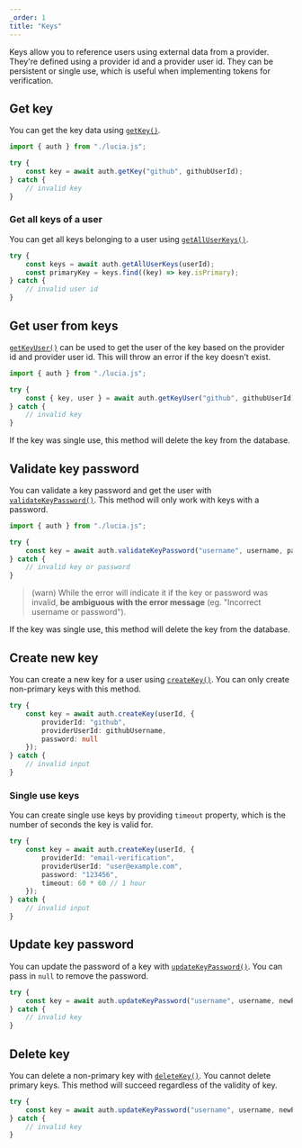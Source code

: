 ```yaml
---
_order: 1
title: "Keys"
---
```


Keys allow you to reference users using external data from a provider. They're defined using a provider id and a provider user id. They can be persistent or single use, which is useful when implementing tokens for verification.


## Get key

You can get the key data using [`getKey()`](/reference/api/server-api#getkey).

```ts
import { auth } from "./lucia.js";

try {
	const key = await auth.getKey("github", githubUserId);
} catch {
	// invalid key
}
```

### Get all keys of a user

You can get all keys belonging to a user using [`getAllUserKeys()`](/reference/api/server-api#getalluserkeys).

```ts
try {
	const keys = await auth.getAllUserKeys(userId);
	const primaryKey = keys.find((key) => key.isPrimary);
} catch {
	// invalid user id
}
```

## Get user from keys

[`getKeyUser()`](/reference/api/server-api#getkeyuser) can be used to get the user of the key based on the provider id and provider user id. This will throw an error if the key doesn't exist.

```ts
import { auth } from "./lucia.js";

try {
	const { key, user } = await auth.getKeyUser("github", githubUserId);
} catch {
	// invalid key
}
```

If the key was single use, this method will delete the key from the database.

## Validate key password

You can validate a key password and get the user with [`validateKeyPassword()`](/reference/api/server-api#validatekeypassword). This method will only work with keys with a password.

```ts
import { auth } from "./lucia.js";

try {
	const key = await auth.validateKeyPassword("username", username, password);
} catch {
	// invalid key or password
}
```

> (warn) While the error will indicate it if the key or password was invalid, **be ambiguous with the error message** (eg. "Incorrect username or password").

If the key was single use, this method will delete the key from the database.

## Create new key

You can create a new key for a user using [`createKey()`](/reference/api/server-api#createkey). You can only create non-primary keys with this method.

```ts
try {
	const key = await auth.createKey(userId, {
		providerId: "github",
		providerUserId: githubUsername,
		password: null
	});
} catch {
	// invalid input
}
```

### Single use keys

You can create single use keys by providing `timeout` property, which is the number of seconds the key is valid for. 

```ts
try {
	const key = await auth.createKey(userId, {
		providerId: "email-verification",
		providerUserId: "user@example.com",
		password: "123456",
		timeout: 60 * 60 // 1 hour
	});
} catch {
	// invalid input
}
```

## Update key password

You can update the password of a key with [`updateKeyPassword()`](/reference/api/server-api#createkey). You can pass in `null` to remove the password.

```ts
try {
	const key = await auth.updateKeyPassword("username", username, newPassword);
} catch {
	// invalid key
}
```

## Delete key

You can delete a non-primary key with [`deleteKey()`](/reference/api/server-api#deletekey). You cannot delete primary keys. This method will succeed regardless of the validity of key.

```ts
try {
	const key = await auth.updateKeyPassword("username", username, newPassword);
} catch {
	// invalid key
}
```
